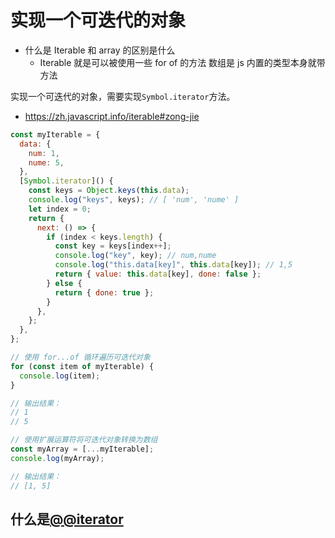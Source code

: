 # 实现一个可迭代的对象

<!-- [obj[Symbol.iterator]()](https://zh.javascript.info/iterable#zong-jie) -->

- 什么是 Iterable 和 array 的区别是什么
  - Iterable 就是可以被使用一些 for of 的方法 数组是 js 内置的类型本身就带方法

实现一个可迭代的对象，需要实现`Symbol.iterator`方法。

- https://zh.javascript.info/iterable#zong-jie

```js
const myIterable = {
  data: {
    num: 1,
    nume: 5,
  },
  [Symbol.iterator]() {
    const keys = Object.keys(this.data);
    console.log("keys", keys); // [ 'num', 'nume' ]
    let index = 0;
    return {
      next: () => {
        if (index < keys.length) {
          const key = keys[index++];
          console.log("key", key); // num,nume
          console.log("this.data[key]", this.data[key]); // 1,5
          return { value: this.data[key], done: false };
        } else {
          return { done: true };
        }
      },
    };
  },
};

// 使用 for...of 循环遍历可迭代对象
for (const item of myIterable) {
  console.log(item);
}

// 输出结果：
// 1
// 5

// 使用扩展运算符将可迭代对象转换为数组
const myArray = [...myIterable];
console.log(myArray);

// 输出结果：
// [1, 5]
```

## 什么是[@@iterator](https://developer.mozilla.org/zh-CN/docs/Web/JavaScript/Reference/Iteration_protocols#%E5)
